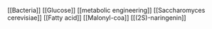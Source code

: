 [[Bacteria]]
[[Glucose]]
[[metabolic engineering]]
[[Saccharomyces cerevisiae]]
[[Fatty acid]]
[[Malonyl-coa]]
[[(2S)-naringenin]]
